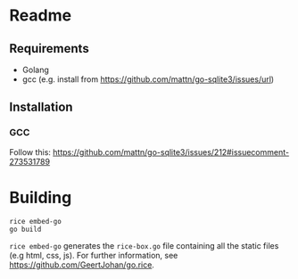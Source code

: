 # Readme


## Requirements

* Golang
* gcc (e.g. install from https://github.com/mattn/go-sqlite3/issues/url)

## Installation

### GCC

Follow this: https://github.com/mattn/go-sqlite3/issues/212#issuecomment-273531789

# Building

```
rice embed-go
go build
```
`rice embed-go` generates the `rice-box.go` file containing all the static files (e.g html, css, js). For further information, see 
https://github.com/GeertJohan/go.rice.